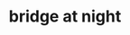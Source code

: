 ---
layout: smileys&emotion
title: bridge at night
emoji: bridge_at_night
permalink: 🌉.html
image: assets/img/3moji/bridge_at_night.png
---